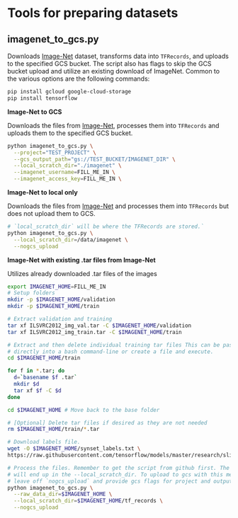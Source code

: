 # Tools for preparing datasets

## imagenet_to_gcs.py
Downloads [Image-Net](http://image-net.org/) dataset, transforms data into
`TFRecords`, and uploads to the specified GCS bucket. The script also has flags to
skip the GCS bucket upload and utilize an existing download of ImageNet.
Common to the various options are the following commands:

```bash
pip install gcloud google-cloud-storage
pip install tensorflow
```

**Image-Net to GCS**

Downloads the files from [Image-Net](http://image-net.org/), processes them into
`TFRecords` and uploads them to the specified GCS bucket.

```bash
python imagenet_to_gcs.py \
  --project="TEST_PROJECT" \
  --gcs_output_path="gs://TEST_BUCKET/IMAGENET_DIR" \
  --local_scratch_dir="./imagenet" \
  --imagenet_username=FILL_ME_IN \
  --imagenet_access_key=FILL_ME_IN \
```

**Image-Net to local only**

Downloads the files from [Image-Net](http://image-net.org/) and processes them
into `TFRecords` but does not upload them to GCS.

```bash
# `local_scratch_dir` will be where the TFRecords are stored.`
python imagenet_to_gcs.py \
  --local_scratch_dir=/data/imagenet \
  --nogcs_upload

```

**Image-Net with existing .tar files from Image-Net**

Utilizes already downloaded .tar files of the images


```bash
export IMAGENET_HOME=FILL_ME_IN
# Setup folders
mkdir -p $IMAGENET_HOME/validation
mkdir -p $IMAGENET_HOME/train

# Extract validation and training
tar xf ILSVRC2012_img_val.tar -C $IMAGENET_HOME/validation
tar xf ILSVRC2012_img_train.tar -C $IMAGENET_HOME/train

# Extract and then delete individual training tar files This can be pasted
# directly into a bash command-line or create a file and execute.
cd $IMAGENET_HOME/train

for f in *.tar; do
  d=`basename $f .tar`
  mkdir $d
  tar xf $f -C $d
done

cd $IMAGENET_HOME # Move back to the base folder

# [Optional] Delete tar files if desired as they are not needed
rm $IMAGENET_HOME/train/*.tar

# Download labels file.
wget -O $IMAGENET_HOME/synset_labels.txt \
https://raw.githubusercontent.com/tensorflow/models/master/research/slim/datasets/imagenet_2012_validation_synset_labels.txt

# Process the files. Remember to get the script from github first. The TFRecords
# will end up in the --local_scratch_dir. To upload to gcs with this method
# leave off `nogcs_upload` and provide gcs flags for project and output_path.
python imagenet_to_gcs.py \
  --raw_data_dir=$IMAGENET_HOME \
  --local_scratch_dir=$IMAGENET_HOME/tf_records \
  --nogcs_upload
```
